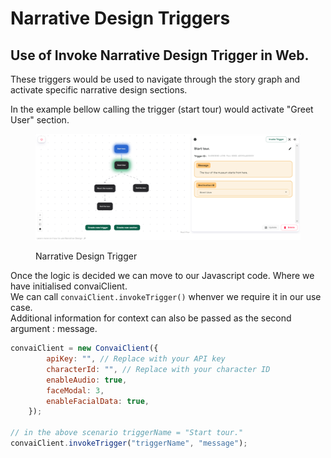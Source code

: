 # Narrative Design Triggers

## Use of Invoke Narrative Design Trigger in Web.

These triggers would be used to navigate through the story graph and activate specific narrative design sections.

In the example bellow calling the trigger (start tour) would activate "Greet User" section.

<figure><img src="../../../.gitbook/assets/image (382).png" alt=""><figcaption><p>Narrative Design Trigger</p></figcaption></figure>

Once the logic is decided we can move to our Javascript code. Where we have initialised convaiClient.\
We can call `convaiClient.invokeTrigger()` whenver we require it in our use case.\
Additional information for context can also be passed as the second argument : message.

```javascript
convaiClient = new ConvaiClient({
        apiKey: "", // Replace with your API key
        characterId: "", // Replace with your character ID
        enableAudio: true,
        faceModal: 3,
        enableFacialData: true,
    });

// in the above scenario triggerName = "Start tour."
convaiClient.invokeTrigger("triggerName", "message");
```
